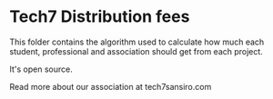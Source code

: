 # Tech7 Distribution fees

This folder contains the algorithm used to calculate how much each student, professional and association should get from each project.

It's open source.

Read more about our association at tech7sansiro.com

